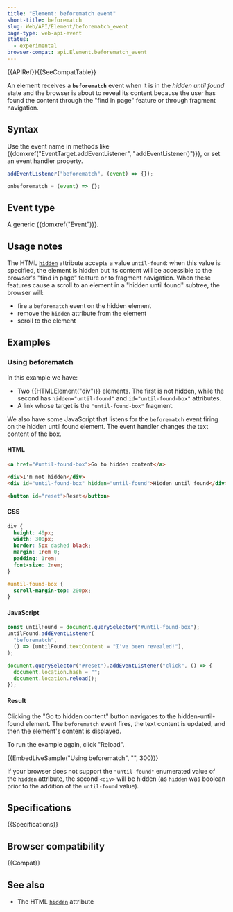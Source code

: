 ```yaml
---
title: "Element: beforematch event"
short-title: beforematch
slug: Web/API/Element/beforematch_event
page-type: web-api-event
status:
  - experimental
browser-compat: api.Element.beforematch_event
---
```


{{APIRef}}{{SeeCompatTable}}

An element receives a **`beforematch`** event when it is in the _hidden until found_ state and the browser is about to reveal its content because the user has found the content through the "find in page" feature or through fragment navigation.

## Syntax

Use the event name in methods like {{domxref("EventTarget.addEventListener", "addEventListener()")}}, or set an event handler property.

```js
addEventListener("beforematch", (event) => {});

onbeforematch = (event) => {};
```

## Event type

A generic {{domxref("Event")}}.

## Usage notes

The HTML [`hidden`](/en-US/docs/Web/HTML/Global_attributes/hidden) attribute accepts a value `until-found`: when this value is specified, the element is hidden but its content will be accessible to the browser's "find in page" feature or to fragment navigation. When these features cause a scroll to an element in a "hidden until found" subtree, the browser will:

- fire a `beforematch` event on the hidden element
- remove the `hidden` attribute from the element
- scroll to the element

## Examples

### Using beforematch

In this example we have:

- Two {{HTMLElement("div")}} elements. The first is not hidden, while the second has `hidden="until-found"` and `id="until-found-box"` attributes.
- A link whose target is the `"until-found-box"` fragment.

We also have some JavaScript that listens for the `beforematch` event firing on the hidden until found element. The event handler changes the text content of the box.

#### HTML

```html
<a href="#until-found-box">Go to hidden content</a>

<div>I'm not hidden</div>
<div id="until-found-box" hidden="until-found">Hidden until found</div>
```

```html hidden
<button id="reset">Reset</button>
```

#### CSS

```css
div {
  height: 40px;
  width: 300px;
  border: 5px dashed black;
  margin: 1rem 0;
  padding: 1rem;
  font-size: 2rem;
}
```

```css hidden
#until-found-box {
  scroll-margin-top: 200px;
}
```

#### JavaScript

```js
const untilFound = document.querySelector("#until-found-box");
untilFound.addEventListener(
  "beforematch",
  () => (untilFound.textContent = "I've been revealed!"),
);
```

```js hidden
document.querySelector("#reset").addEventListener("click", () => {
  document.location.hash = "";
  document.location.reload();
});
```

#### Result

Clicking the "Go to hidden content" button navigates to the hidden-until-found element. The `beforematch` event fires, the text content is updated, and then the element's content is displayed.

To run the example again, click "Reload".

{{EmbedLiveSample("Using beforematch", "", 300)}}

If your browser does not support the `"until-found"` enumerated value of the `hidden` attribute, the second `<div>` will be hidden (as `hidden` was boolean prior to the addition of the `until-found` value).

## Specifications

{{Specifications}}

## Browser compatibility

{{Compat}}

## See also

- The HTML [`hidden`](/en-US/docs/Web/HTML/Global_attributes/hidden) attribute
